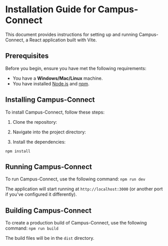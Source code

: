 # Installation Guide for Campus-Connect

This document provides instructions for setting up and running Campus-Connect, a React application built with Vite.

## Prerequisites

Before you begin, ensure you have met the following requirements:

- You have a **Windows/Mac/Linux** machine.
- You have installed [Node.js](https://nodejs.org/) and [npm](https://www.npmjs.com/).

## Installing Campus-Connect

To install Campus-Connect, follow these steps:

1. Clone the repository:

2. Navigate into the project directory:

3. Install the dependencies:

```npm install```
## Running Campus-Connect

To run Campus-Connect, use the following command:
```npm run dev```



The application will start running at `http://localhost:3000` (or another port if you've configured it differently).

## Building Campus-Connect

To create a production build of Campus-Connect, use the following command:
```npm run build```

The build files will be in the `dist` directory.
